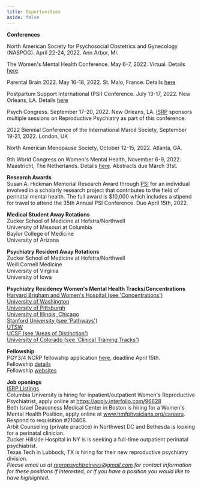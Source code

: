 ```yaml
---
title: Opportunities
aside: false
---
```


**Conferences**

North American Society for Psychosocial Obstetrics and Gynecology (NASPOG). April 22-24, 2022. Ann Arbor, MI. 

The Women's Mental Health Conference. May 6-7, 2022. Virtual. Details [here](https://www.wmhconference.org/2022). 

Parental Brain 2022. May 16-18, 2022. St. Malo, France. Details [here](https://www.parentalbrain2022.com/)

Postpartum Support International (PSI) Conference. July 13-17, 2022. New Orleans, LA. Details [here](https://www.postpartum.net/professionals/psi-conference/)

Psych Congress. September 17-20, 2022. New Orleans, LA. [ISRP](https://reproductivepsychiatry.com/about/) sponsors multiple sessions on Reproductive Psychiatry as part of this conference.  

2022 Biennial Conference of the International Marcé Society, September 19-21, 2022. London, UK

North American Menopause Society, October 12-15, 2022. Atlanta, GA. 

9th World Congress on Women's Mental Health, November 6-9, 2022. Maastricht, The Netherlands. Details [here](https://www.iawmh2022.org/). Abstracts due March 31st.

**Research Awards**\
Susan A. Hickman Memorial Research Award through [PSI](https://psi.societyconference.com/v2/) for an individual involved in a scholarly research project that contributes to the field of perinatal mental health. The full award is $10,000 which includes a stipend for travel to attend the 35th Annual PSI Conference. Due April 15th, 2022. 

**Medical Student Away Rotations**\
Zucker School of Medicine at Hofstra/Northwell\
University of Missouri at Columbia\
Baylor College of Medicine\
University of Arizona

**Psychiatry Resident Away Rotations**\
Zucker School of Medicine at Hofstra/Northwell\
Weill Cornell Medicine\
University of Virginia\
University of Iowa

**Psychiatry Residency Women's Mental Health Tracks/Concentrations**\
[Harvard Brigham and Women's Hospital (see 'Concentrations')](http://www.bwhhmspsychiatry.org/residency-elements/residency-tracks-and-concentrations/#1474911438668-23a7e244-05a3)\
[University of Washington](http://depts.washington.edu/psychres/wordpress/perinatal-psychiatry-pathway/)\
[University of Pittsburgh](https://www.psychiatry.pitt.edu/educationtraining/residency-fellowships/training-pathways-initiatives/womens-mental-health-area)\
[University of Illinois, Chicago](https://www.psych.uic.edu/education/general-psychiatry-residency/subspecialty-training/womens-mental-health)\
[Stanford University (see 'Pathways')](https://med.stanford.edu/psychiatry/residents/learn.html#pathways)\
[UTSW](https://www.utsouthwestern.edu/education/medical-school/departments/psychiatry/education-and-training/residency-program/wmh-concentration.html)\
[UCSF (see 'Areas of Distinction')](https://psychiatry.ucsf.edu/rtp/highlights)\
[University of Colorado (see 'Clinical Training Tracks')](https://medschool.cuanschutz.edu/psychiatry/education/psychiatryresidency/researchclinicaltraining)

**Fellowship**\
PGY3/4 NCRP fellowship application [here](https://jhmi.co1.qualtrics.com/jfe/form/SV_3yheLprEaVjPqAe), deadline April 15th.\
Fellowship [details](https://static1.squarespace.com/static/5e4ca15c7c30900b8e13a44d/t/5fb028e148fd365a10e5facb/1605380323191/Fellowship+Programs+2020+Final_10.26.20.pdf)\
Fellowship [websites](https://reproductivepsychiatry.com/fellowship-programs/)

**Job openings**\
[ISRP Listings](https://reproductivepsychiatry.com/reproductive-psychiatrist-jobs/)\
Columbia University is hiring for inpatient/outpatient Women's Reproductive Psychiatrist, apply online at https://apply.interfolio.com/96628 \
Beth Israel Deaconess Medical Center in Boston is hiring for a Women's Mental Health Position, apply online at www.hmfphysicians.org/careers. Respond to requisition #210408.\
Arbit Counseling (private practice) in Northwest DC and Bethesda is looking for a perinatal clinician.\
Zucker Hillside Hospital in NY is is seeking a full-time outpatient perinatal psychiatrist.\
Texas Tech in Lubbock, TX is hiring for their new reproductive psychiatry division.\
*Please email us at repropsychtrainees@gmail.com for contact information for these positions if interested, or if you have a position you would like to have highlighted.* 
